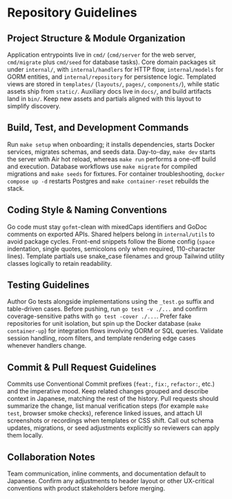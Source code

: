 # Repository Guidelines

## Project Structure & Module Organization
Application entrypoints live in `cmd/` (`cmd/server` for the web server, `cmd/migrate` plus `cmd/seed` for database tasks). Core domain packages sit under `internal/`, with `internal/handlers` for HTTP flow, `internal/models` for GORM entities, and `internal/repository` for persistence logic. Templated views are stored in `templates/` (`layouts/`, `pages/`, `components/`), while static assets ship from `static/`. Auxiliary docs live in `docs/`, and build artifacts land in `bin/`. Keep new assets and partials aligned with this layout to simplify discovery.

## Build, Test, and Development Commands
Run `make setup` when onboarding; it installs dependencies, starts Docker services, migrates schemas, and seeds data. Day-to-day, `make dev` starts the server with Air hot reload, whereas `make run` performs a one-off build and execution. Database workflows use `make migrate` for compiled migrations and `make seeds` for fixtures. For container troubleshooting, `docker compose up -d` restarts Postgres and `make container-reset` rebuilds the stack.

## Coding Style & Naming Conventions
Go code must stay `gofmt`-clean with mixedCaps identifiers and GoDoc comments on exported APIs. Shared helpers belong in `internal/utils` to avoid package cycles. Front-end snippets follow the Biome config (`space` indentation, single quotes, semicolons only when required, 110-character lines). Template partials use snake_case filenames and group Tailwind utility classes logically to retain readability.

## Testing Guidelines
Author Go tests alongside implementations using the `_test.go` suffix and table-driven cases. Before pushing, run `go test -v ./...` and confirm coverage-sensitive paths with `go test -cover ./...`. Prefer fake repositories for unit isolation, but spin up the Docker database (`make container-up`) for integration flows involving GORM or SQL queries. Validate session handling, room filters, and template rendering edge cases whenever handlers change.

## Commit & Pull Request Guidelines
Commits use Conventional Commit prefixes (`feat:`, `fix:`, `refactor:`, etc.) and the imperative mood. Keep related changes grouped and describe context in Japanese, matching the rest of the history. Pull requests should summarize the change, list manual verification steps (for example `make test`, browser smoke checks), reference linked issues, and attach UI screenshots or recordings when templates or CSS shift. Call out schema updates, migrations, or seed adjustments explicitly so reviewers can apply them locally.

## Collaboration Notes
Team communication, inline comments, and documentation default to Japanese. Confirm any adjustments to header layout or other UX-critical conventions with product stakeholders before merging.
